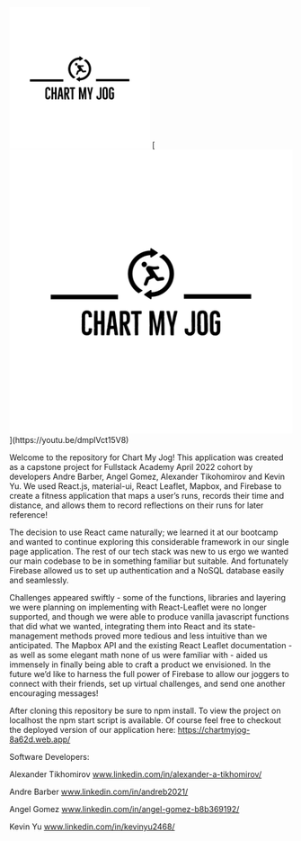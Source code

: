 <img src="./src/Images/ChartMyJog.png" width="250" alt=""/>
[<img src="/src/Images/ChartMyJog.png"/>](https://youtu.be/dmplVct15V8)

Welcome to the repository for Chart My Jog! This application was created as a capstone project for Fullstack Academy April 2022 cohort by developers Andre Barber, Angel Gomez, Alexander Tikohomirov and Kevin Yu. We used React.js, material-ui, React Leaflet, Mapbox, and Firebase to create a fitness application that maps a user’s runs, records their time and distance, and allows them to record reflections on their runs for later reference!

The decision to use React came naturally; we learned it at our bootcamp and wanted to continue exploring this considerable framework in our single page application. The rest of our tech stack was new to us ergo we wanted our main codebase to be in something familiar but suitable. And fortunately Firebase allowed us to set up authentication and a NoSQL database easily and seamlessly.

Challenges appeared swiftly - some of the functions, libraries and layering we were planning on implementing with React-Leaflet were no longer supported, and though we were able to produce vanilla javascript functions that did what we wanted, integrating them into React and its state-management methods proved more tedious and less intuitive than we anticipated. The Mapbox API and the existing React Leaflet documentation - as well as some elegant math none of us were familiar with - aided us immensely in finally being able to craft a product we envisioned. In the future we’d like to harness the full power of Firebase to allow our joggers to connect with their friends, set up virtual challenges, and send one another encouraging messages!

After cloning this repository be sure to npm install. To view the project on localhost the npm start script is available. Of course feel free to checkout the deployed version of our application here: https://chartmyjog-8a62d.web.app/

Software Developers:

Alexander Tikhomirov
www.linkedin.com/in/alexander-a-tikhomirov/

Andre Barber
www.linkedin.com/in/andreb2021/

Angel Gomez
www.linkedin.com/in/angel-gomez-b8b369192/

Kevin Yu
www.linkedin.com/in/kevinyu2468/
